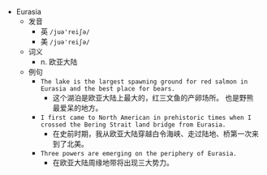 - Eurasia
  - 发音
    - 英 `/juə'reiʃə/`
    - 美 `/juə'reiʃə/`
  - 词义
    - n. 欧亚大陆
  - 例句
    - `The lake is the largest spawning ground for red salmon in Eurasia and the best place for bears.`
      - 这个湖泊是欧亚大陆上最大的，红三文鱼的产卵场所。 也是野熊最爱呆的地方。
    - `I first came to North American in prehistoric times when I crossed the Bering Strait land bridge from Eurasia.`
      - 在史前时期，我从欧亚大陆穿越白令海峡、走过陆地、桥第一次来到了北美。
    - `Three powers are emerging on the periphery of Eurasia.`
      - 在欧亚大陆周缘地带将出现三大势力。

